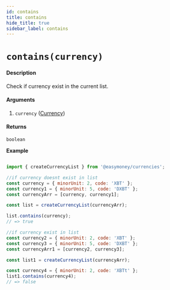 ```yaml
---
id: contains
title: contains
hide_title: true
sidebar_label: contains
---
```



# `contains(currency)`

#### Description

Check if currency exist in the current list.

#### Arguments

1. `currency` ([Currency](Description.md#currency))

#### Returns

`boolean`


**Example**

```js

import { createCurrencyList } from '@easymoney/currencies';

//if currency doesnt exist in list
const currency = { minorUnit: 2, code: 'XBT' };
const currency1 = { minorUnit: 5, code: 'DXBT' };
const currencyArr = [currency, currency1];

const list = createCurrencyList(currencyArr);

list.contains(currency);
// => true

//if currency exist in list
const currency2 = { minorUnit: 2, code: 'XBT' };
const currency3 = { minorUnit: 5, code: 'DXBT' };
const currencyArr1 = [currency2, currency3];

const list1 = createCurrencyList(currencyArr);

const currency4 = { minorUnit: 2, code: 'XBTt' };
list1.contains(currency4);
// => false

```
